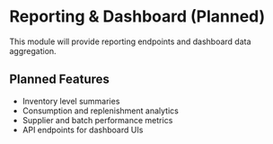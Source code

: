 # Reporting & Dashboard (Planned)

This module will provide reporting endpoints and dashboard data aggregation.

## Planned Features

- Inventory level summaries
- Consumption and replenishment analytics
- Supplier and batch performance metrics
- API endpoints for dashboard UIs
